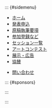 <script src="https://kit.fontawesome.com/73e303f659.js" crossorigin="anonymous"></script>

::: {#sidemenu}

- [ホーム](index.html)
- [発表申込](submission.html)
- [原稿執筆要項](authoring.html)
- [参加登録など](registration.html)
- [セッション一覧](sessions.html)
- [アートコンテスト](art_contest.html)
- [展示・広告](exhibition.html)
- [協賛](support.html)
<!--
- [プログラム](program.html)
- [講演時間](presen_style.html)
- [学生プレゼン](award.html)
- [アクセス・会場案内](access.html)
- [宿泊案内](hotel.html)
- [実行委員](committee.html)
-->
- [問い合わせ](index.html#contact)

::: {#sponsors}

<script type="text/x-template" id="x-sponsors-template">
  <ul id="sponsors">
    <p class="sponsor sponsor-header">協力企業<br/><span style="font-size: 10pt">
       <i class="fas fa-utensils"></i>: ランチョンセミナー<br/>
       <i class="fas fa-flask"></i>: 機器展示</span>
    </p>
    <div class="a_sponsor" v-for="sponsor in this.sorted()" :key="sponsor.id">
      <template v-if="sponsor['バナー']">
        <img :src="'images/sponsors/' + sponsor.id + '.png'"></img>
        <p class="sponsor-white" style="text-align: end;">
          <span v-if="sponsor['ランチョンセミナー']"><i class="fas fa-utensils"></i></span>
          <span v-if="sponsor['機器展示']"><i class="fas fa-flask"></i></span></span>
        </p>
      </template>
      <template v-else>
        <p class="sponsor">{{sponsor.略称}}
          <span v-if="sponsor['ランチョンセミナー']"><i class="fas fa-utensils"></i></span>
          <span v-if="sponsor['機器展示']"><i class="fas fa-flask"></i></span></span>
        </p>
      </template>
    </div>
  </ul>
</script>

<div id="sponsors"></div>

<script src="js/sponsors.js"></script>

<script type="text/javascript">
sponsors.forEach((sponsor) => sponsor.kw = sponsor.kw * (1 + 0.05 * Math.random()))

console.log(sponsors);

new Vue({
  el: '#sponsors',
  data: {
    sponsors: sponsors
  },
  template: '#x-sponsors-template',
  methods: {
    sorted: function () {
      const data = [];
      this.sponsors.forEach((sponsor) => data.push(Object.assign({}, sponsor)))
      return data.sort((a, b) => b.kw - a.kw);
    }
  }
});
</script>

:::

:::
